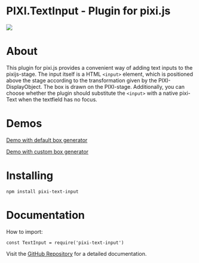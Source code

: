 
# PIXI.TextInput - Plugin for pixi.js
![](https://mwni.io/opensource/PIXI.TextInput/img/preview.png)

# About

This plugin for pixi.js provides a convenient way of adding text inputs to the pixijs-stage. 
The input itself is a HTML `<input>` element, which is positioned above the stage according to the transformation given by the PIXI-DisplayObject. The box is drawn on the PIXI-stage. Additionally, you can choose whether the plugin should substitute the `<input>` with a native pixi-Text when the textfield has no focus.

# Demos
[Demo with default box generator](https://mwni.io/opensource/PIXI.TextInput/demos/demo_default.html)

[Demo with custom box generator](https://mwni.io/opensource/PIXI.TextInput/demos/demo_custom.html)

# Installing
 `npm install pixi-text-input`


# Documentation
How to import:

    const TextInput = require('pixi-text-input')

Visit the [GitHub Repository](https://github.com/Mwni/PIXI.TextInput) for a detailed documentation.